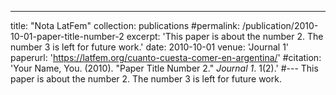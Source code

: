 ---
title: "Nota LatFem"
collection: publications
#permalink: /publication/2010-10-01-paper-title-number-2
excerpt: 'This paper is about the number 2. The number 3 is left for future work.'
date: 2010-10-01
venue: 'Journal 1'
paperurl: 'https://latfem.org/cuanto-cuesta-comer-en-argentina/'
#citation: 'Your Name, You. (2010). &quot;Paper Title Number 2.&quot; <i>Journal 1</i>. 1(2).'
#---
This paper is about the number 2. The number 3 is left for future work.

